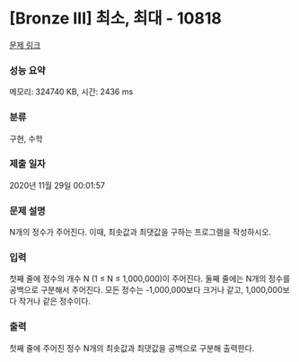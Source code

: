 # [Bronze III] 최소, 최대 - 10818 

[문제 링크](https://www.acmicpc.net/problem/10818) 

### 성능 요약

메모리: 324740 KB, 시간: 2436 ms

### 분류

구현, 수학

### 제출 일자

2020년 11월 29일 00:01:57

### 문제 설명

<p style="user-select: auto;">N개의 정수가 주어진다. 이때, 최솟값과 최댓값을 구하는 프로그램을 작성하시오.</p>

### 입력 

 <p style="user-select: auto;">첫째 줄에 정수의 개수 N (1 ≤ N ≤ 1,000,000)이 주어진다. 둘째 줄에는 N개의 정수를 공백으로 구분해서 주어진다. 모든 정수는 -1,000,000보다 크거나 같고, 1,000,000보다 작거나 같은 정수이다.</p>

### 출력 

 <p style="user-select: auto;">첫째 줄에 주어진 정수 N개의 최솟값과 최댓값을 공백으로 구분해 출력한다.</p>

